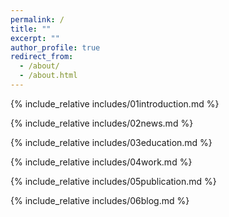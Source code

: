 ```yaml
---
permalink: /
title: ""
excerpt: ""
author_profile: true
redirect_from: 
  - /about/
  - /about.html
---
```


<span class='anchor' id='about-me'></span>
{% include_relative includes/01introduction.md %}

{% include_relative includes/02news.md %}

{% include_relative includes/03education.md %}

{% include_relative includes/04work.md %}

{% include_relative includes/05publication.md %}

{% include_relative includes/06blog.md %}
